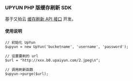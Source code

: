 ### UPYUN PHP 版缓存刷新 SDK

基于又拍云 [缓存刷新 API 接口](http://docs.upyun.com/api/purge/) 开发。

#### 使用说明

```
// 初始化 UpYun
$upyun = new UpYun('bucketname', 'username', 'password');

// 设置要刷的 url
$url = "http://xxx.b0.upaiyun.com/2.jpeg\n";

// 调用刷新函数
$upyun->purge($url);
```
